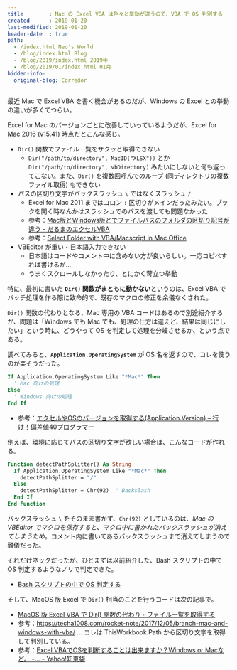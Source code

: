 ```yaml
---
title        : Mac の Excel VBA は色々と挙動が違うので、VBA で OS 判別する
created      : 2019-01-20
last-modified: 2019-01-20
header-date  : true
path:
  - /index.html Neo's World
  - /blog/index.html Blog
  - /blog/2019/index.html 2019年
  - /blog/2019/01/index.html 01月
hidden-info:
  original-blog: Corredor
---
```


最近 Mac で Excel VBA を書く機会があるのだが、Windows の Excel との挙動の違いが多くてつらい。

Excel for Mac のバージョンごとに改善していっているようだが、Excel for Mac 2016 (v15.41) 時点だとこんな感じ。

- `Dir()` 関数でファイル一覧をサクッと取得できない
  - `Dir("/path/to/directory", MacID("XLSX"))` とか `Dir("/path/to/directory", vbDirectory)` みたいにしないと何も返ってこない。また、`Dir()` を複数回呼んでのループ (同ディレクトリの複数ファイル取得) もできない
- パスの区切り文字がバックスラッシュ `\` ではなくスラッシュ `/`
  - Excel for Mac 2011 まではコロン `:` 区切りがメインだったみたい。ブックを開く時なんかはスラッシュでのパスを渡しても問題なかった
  - 参考：[Mac版とWindows版とでファイルパスのフォルダの区切り記号が違う - だるまのエクセルVBA](http://darumaexcel.uijin.com/info/pause.html)
  - 参考：[Select Folder with VBA/Macscript in Mac Office](https://www.rondebruin.nl/mac/mac017.htm)
- VBEditor が重い・日本語入力できない
  - 日本語はコードやコメント中に含めない方が良いらしい。一応コピペすれば書けるが…
  - うまくスクロールしなかったり、とにかく苛立つ挙動

特に、最初に書いた **`Dir()` 関数がまともに動かない**というのは、Excel VBA でバッチ処理を作る際に致命的で、既存のマクロの修正を余儀なくされた。

`Dir()` 関数の代わりとなる、Mac 専用の VBA コードはあるので別途紹介するが、問題は「Windows でも Mac でも、処理の仕方は違えど、結果は同じにしたい」という時に、どうやって OS を判定して処理を分岐させるか、という点である。

調べてみると、**`Application.OperatingSystem`** が OS 名を返すので、コレを使うのが楽そうだった。

```vb
If Application.OperatingSystem Like "*Mac*" Then
  ' Mac 向けの処理
Else
  ' Windows 向けの処理
End If
```

- 参考：[エクセルやOSのバージョンを取得する(Application.Version) – 行け！偏差値40プログラマー](http://hensa40.cutegirl.jp/archives/465)

例えば、環境に応じてパスの区切り文字が欲しい場合は、こんなコードが作れる。

```vb
Function detectPathSplitter() As String
  If Application.OperatingSystem Like "*Mac*" Then
    detectPathSplitter = "/"
  Else
    detectPathSplitter = Chr(92)  ' Backslash
  End If
End Function
```

バックスラッシュ `\` をそのまま書かず、`Chr(92)` としているのは、*Mac の VBEditor でマクロを保存すると、マクロ中に書かれたバックスラッシュが消えてしまうため*。コメント内に書いてあるバックスラッシュまで消えてしまうので難儀だった。

それだけネックだったが、ひとまずは以前紹介した、Bash スクリプトの中で OS 判定するようなノリで判定できた。

- [Bash スクリプトの中で OS 判定する](/blog/2017/12/15-02.html)

そして、MacOS 版 Excel で `Dir()` 相当のことを行うコードは次の記事で。

- [MacOS 版 Excel VBA で Dir() 関数の代わり・ファイル一覧を取得する](/blog/2019/01/21-02.html)
- 参考：<https://techa1008.com/rocket-note/2017/12/05/branch-mac-and-windows-with-vba/> … コレは ThisWorkbook.Path から区切り文字を取得して判別している。
- 参考：[Excel VBAでOSを判断することは出来ますか？Windows or Macなど。 -... - Yahoo!知恵袋](https://detail.chiebukuro.yahoo.co.jp/qa/question_detail/q1399944313)
